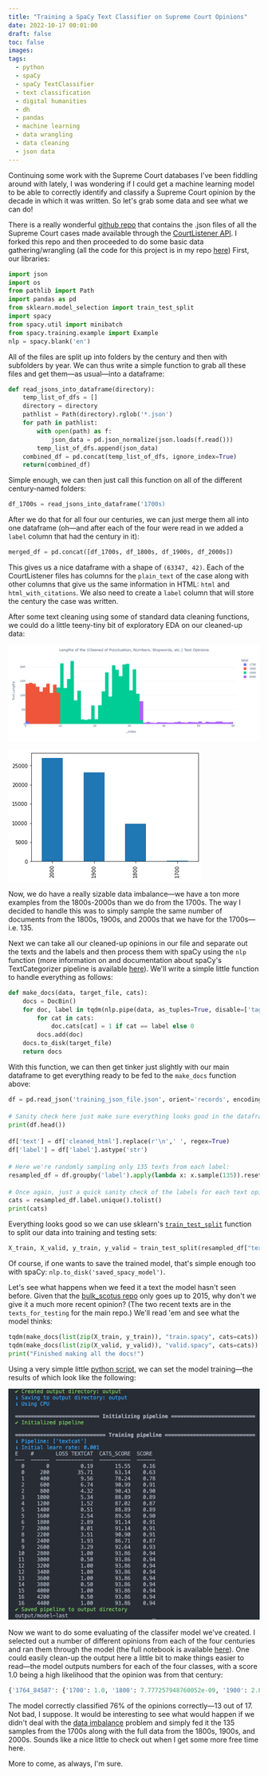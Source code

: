 ```yaml
---
title: "Training a SpaCy Text Classifier on Supreme Court Opinions"
date: 2022-10-17 00:01:00
draft: false
toc: false
images:
tags:
  - python
  - spaCy
  - spaCy TextClassifier
  - text classification
  - digital humanities
  - dh
  - pandas
  - machine learning
  - data wrangling
  - data cleaning
  - json data
---
```


Continuing some work with the Supreme Court databases I've been fiddling around with lately, I was wondering if I could get a machine learning model to be able to correctly identify and classify a Supreme Court opinion by the decade in which it was written. So let's grab some data and see what we can do!

There is a really wonderful [github repo](https://github.com/brianwc/bulk_scotus) that contains the .json files of all the Supreme Court cases made available through the [CourtListener API](https://www.courtlistener.com/api/). I forked this repo and then proceeded to do some basic data gathering/wrangling (all the code for this project is in my repo [here](https://github.com/kspicer80/ussc_text_classification)) First, our libraries:

``` python
import json
import os
from pathlib import Path
import pandas as pd
from sklearn.model_selection import train_test_split
import spacy
from spacy.util import minibatch
from spacy.training.example import Example
nlp = spacy.blank('en')
```

All of the files are split up into folders by the century and then with subfolders by year. We can thus write a simple function to grab all these files and get them—as usual—into a dataframe:

``` python
def read_jsons_into_dataframe(directory):
    temp_list_of_dfs = []
    directory = directory
    pathlist = Path(directory).rglob('*.json')
    for path in pathlist:
        with open(path) as f:
            json_data = pd.json_normalize(json.loads(f.read()))
        temp_list_of_dfs.append(json_data)
    combined_df = pd.concat(temp_list_of_dfs, ignore_index=True)
    return(combined_df)
```
Simple enough, we can then just call this function on all of the different century-named folders:

``` python
df_1700s = read_jsons_into_dataframe('1700s)
```

After we do that for all four our centuries, we can just merge them all into one dataframe (oh—and after each of the four were read in we added a ```label``` column that had the century in it):

``` python
merged_df = pd.concat([df_1700s, df_1800s, df_1900s, df_2000s])
```

This gives us a nice dataframe with a shape of ```(63347, 42)```. Each of the CourtListener files has columns for the ```plain_text``` of the case along with other columns that give us the same information in HTML: ```html``` and ```html_with_citations```. We also need to create a ```label``` column that will store the century the case was written.

After some text cleaning using some of standard data cleaning functions, we could do a little teeny-tiny bit of exploratory EDA on our cleaned-up data:

![Figure 1](/images/imgforblogposts/post_25/figure_1.png)

![Figure 2](/images/imgforblogposts/post_25/figure_2_value_counts_of_our_labels.png)

Now, we do have a really sizable data imbalance—we have a ton more examples from the 1800s-2000s than we do from the 1700s. The way I decided to handle this was to simply sample the same number of documents from the 1800s, 1900s, and 2000s that we have for the 1700s—i.e. 135.

Next we can take all our cleaned-up opinions in our file and separate out the texts and the labels and then process them with spaCy using the ```nlp``` function (more information on and documentation about spaCy's TextCategorizer pipeline is available [here](https://spacy.io/api/textcategorizer)). We'll write a simple little function to handle everything as follows:

``` python
def make_docs(data, target_file, cats):
    docs = DocBin()
    for doc, label in tqdm(nlp.pipe(data, as_tuples=True, disable=['tagger', 'parser', 'attribute_ruler', 'lemmatizer']), total=len(data)):
        for cat in cats:
            doc.cats[cat] = 1 if cat == label else 0
        docs.add(doc)
    docs.to_disk(target_file)
    return docs
```

With this function, we can then get tinker just slightly with our main dataframe to get everything ready to be fed to the ```make_docs``` function above:

``` python
df = pd.read_json('training_json_file.json', orient='records', encoding='utf-8')

# Sanity check here just make sure everything looks good in the dataframe:
print(df.head())

df['text'] = df['cleaned_html'].replace(r'\n',' ', regex=True)
df['label'] = df['label'].astype('str')

# Here we're randomly sampling only 135 texts from each label:
resampled_df = df.groupby('label').apply(lambda x: x.sample(135)).reset_index(drop=True)

# Once again, just a quick sanity check of the labels for each text opinion:
cats = resampled_df.label.unique().tolist()
print(cats)
```

Everything looks good so we can use sklearn's [```train_test_split```](https://scikit-learn.org/stable/modules/generated/sklearn.model_selection.train_test_split.html) function to split our data into training and testing sets:

``` python
X_train, X_valid, y_train, y_valid = train_test_split(resampled_df["text"].values, resampled_df["label"].values, test_size=0.3)
```

  Of course, if one wants to save the trained model, that's simple enough too with spaCy: ```nlp.to_disk('saved_spacy_model')```.

Let's see what happens when we feed it a text the model hasn't seen before. Given that the [bulk_scotus repo](https://github.com/brianwc/bulk_scotus) only goes up to 2015, why don't we give it a much more recent opinion? (The two recent texts are in the ```texts_for_testing``` for the main repo.) We'll read 'em and see what the model thinks:

``` python
tqdm(make_docs(list(zip(X_train, y_train)), "train.spacy", cats=cats))
tqdm(make_docs(list(zip(X_valid, y_valid)), "valid.spacy", cats=cats))
print("Finished making all the docs!")
```

Using a very simple little [python script](https://github.com/kspicer80/spacy_text_cat/blob/main/training_script.py), we can set the model training—the results of which look like the following:

![spacy_cli_training_screenshot](../../static/images/imgforblogposts/post_25/spacy_training_screenshot.png)

Now we want to do some evaluating of the classifer model we've created. I selected out a number of different opinions from each of the four centuries and ran them through the model (the full notebook is available [here](https://github.com/kspicer80/spacy_text_cat/blob/main/model_evaluation.ipynb)). One could easily clean-up the output here a little bit to make things easier to read—the model outputs numbers for each of the four classes, with a score 1.0 being a high likelihood that the opinion was from that century:

``` python
{'1764_84587': {'1700': 1.0, '1800': 7.777257948760052e-09, '1900': 2.8018092301806703e-16, '2000': 9.425196398636101e-20}, '1783_84599': {'1700': 0.32349979877471924, '1800': 0.034033384174108505, '1900': 0.16195958852767944, '2000': 0.4805071949958801}, '1944_103915': {'1700': 0.0, '1800': 0.0, '1900': 1.0, '2000': 0.0}, '1880_90030': {'1700': 0.0, '1800': 1.0, '1900': 0.0, '2000': 0.0}, '1850_86508': {'1700': 1.708175368559873e-25, '1800': 1.0, '1900': 0.0, '2000': 0.0}, '1764_84586': {'1700': 0.9460902810096741, '1800': 0.0035104146227240562, '1900': 0.021581759676337242, '2000': 0.028817567974328995}, '1985_111301': {'1700': 0.0, '1800': 0.0, '1900': 1.0, '2000': 0.0}, '2022_opinion_2': {'1700': 5.568387912354698e-38, '1800': 5.690646799485532e-28, '1900': 1.0, '2000': 3.485777328789978e-31}, '1865_87621': {'1700': 2.6655867259250954e-05, '1800': 0.9999731779098511, '1900': 7.38305203640266e-08, '2000': 5.533585308720168e-12}, '1902_95542': {'1700': 3.664196701011874e-18, '1800': 1.0, '1900': 5.649902491268908e-18, '2000': 3.246556751151545e-34}, '1764_2381788': {'1700': 0.384422242641449, '1800': 0.038189876824617386, '1900': 0.2620941698551178, '2000': 0.31529369950294495}, '1920_99495': {'1700': 0.0, '1800': 4.156211399347631e-12, '1900': 1.0, '2000': 6.179726227672443e-43}, '1898_94785': {'1700': 5.021724189773055e-15, '1800': 1.0, '1900': 7.398553538091516e-17, '2000': 1.226735308388623e-24}, '1783_84600': {'1700': 1.0, '1800': 9.028870096017272e-09, '1900': 1.044657360615986e-09, '2000': 5.815799231090324e-11}, '1963_106601': {'1700': 0.0, '1800': 0.0, '1900': 1.0, '2000': 0.0}, '2022_opinion_1': {'1700': 2.396220373995437e-43, '1800': 2.923387118178614e-29, '1900': 1.0, '2000': 7.380723387276827e-21}, '1804_84713': {'1700': 3.133987236392244e-10, '1800': 1.0, '1900': 0.0, '2000': 0.0}}
```

The model correctly classified 76% of the opinions correctly—13 out of 17. Not bad, I suppose. It would be interesting to see what would happen if we didn't deal with the [data imbalance](https://developers.google.com/machine-learning/data-prep/construct/sampling-splitting/imbalanced-data) problem and simply fed it the 135 samples from the 1700s along with the full data from the 1800s, 1900s, and 2000s. Sounds like a nice little to check out when I get some more free time here.

More to come, as always, I'm sure.